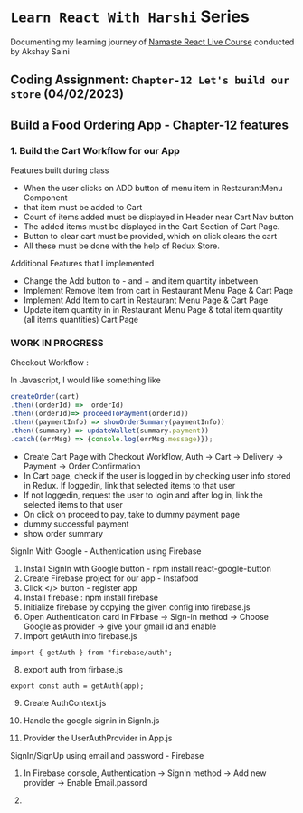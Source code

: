 # `Learn React With Harshi` Series 
   Documenting my learning journey of [Namaste React Live Course](https://learn.namastedev.com/) conducted by Akshay Saini

## Coding Assignment: `Chapter-12 Let's build our store` (04/02/2023)

## Build a Food Ordering App - Chapter-12 features

### 1. Build the Cart Workflow for our App

<ans>Features built during class</ans>
  - When the user clicks on ADD button of menu item in RestaurantMenu Component
  - that item must be added to Cart 
  - Count of items added must be displayed in Header near Cart Nav button
  - The added items must be displayed in the Cart Section of Cart Page.
  - Button to clear cart must be provided, which on click clears the cart 
  - All these must be done with the help of Redux Store.

<ans>Additional Features that I implemented</ans>

  - Change the Add button to - and + and item quantity inbetween 
  - Implement Remove Item  from cart in Restaurant Menu Page & Cart Page 
  - Implement Add Item to cart in Restaurant Menu Page & Cart Page
  - Update item quantity in in Restaurant Menu Page & total item quantity (all items quantities) Cart Page


### WORK IN PROGRESS 

<ans>Checkout Workflow :</ans> 

In Javascript, I would like something like 
```javascript
createOrder(cart)
.then((orderId) =>  orderId)
.then((orderId)=> proceedToPayment(orderId))
.then((paymentInfo) => showOrderSummary(paymentInfo))
.then((summary) => updateWallet(summary.payment))
.catch((errMsg) => {console.log(errMsg.message)});
```

  - Create Cart Page with Checkout Workflow, Auth -> Cart -> Delivery -> Payment -> Order Confirmation
  - In Cart page, check if the user is logged in by checking user info stored in Redux. If loggedin, link that selected items to that user
  - If not loggedin, request the user to login and after log in, link the selected items to that user
  - On click on proceed to pay, take to dummy payment page 
  - dummy successful payment 
  - show order summary 



SignIn With Google - Authentication using Firebase 

1. Install SignIn with Google button -  npm install react-google-button 
2. Create Firebase project for our app - Instafood 
3. Click </> button - register app
4. Install firebase : npm install firebase
5. Initialize firebase by copying the given config into firebase.js
6. Open Authentication card in Firbase -> Sign-in method -> Choose Google as provider -> give your gmail id and enable 
7. Import getAuth into firebase.js
```
import { getAuth } from "firebase/auth";

```
8. export auth from firbase.js
```
export const auth = getAuth(app);
```

9. Create AuthContext.js 

10. Handle the google signin in SignIn.js 

11. Provider the UserAuthProvider in App.js 


SignIn/SignUp using email and password - Firebase 

1. In Firebase console, Authentication -> SignIn method -> Add new provider -> Enable Email.passord

2. 
